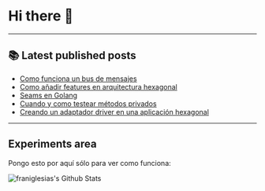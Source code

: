 # Hi there 👋

<!--
**franiglesias/franiglesias** is a ✨ _special_ ✨ repository because its `README.md` (this file) appears on your GitHub profile.

Here are some ideas to get you started:

- 🔭 I’m currently working on ...
- 🌱 I’m currently learning ...
- 👯 I’m looking to collaborate on ...
- 🤔 I’m looking for help with ...
- 💬 Ask me about ...
- 📫 How to reach me: ...
- 😄 Pronouns: ...
- ⚡ Fun fact: ...
-->


---

## 📚 Latest published posts
<!-- TB-FEED:START -->
- [Como funciona un bus de mensajes](https://franiglesias.github.io/command_bus_1/)
- [Como añadir features en arquitectura hexagonal](https://franiglesias.github.io/new-features-in-hexagonal-app/)
- [Seams en Golang](https://franiglesias.github.io/seams-golang/)
- [Cuando y como testear métodos privados](https://franiglesias.github.io/test-private-methods/)
- [Creando un adaptador driver en una aplicación hexagonal](https://franiglesias.github.io/hexagonal-5/)
<!-- TB-FEED:END -->


---

## Experiments area

Pongo esto por aquí sólo para ver como funciona:

<img alt="franiglesias's Github Stats" src="https://github-readme-stats.vercel.app/api?username=franiglesias&show_icons=true&hide_border=true" />
